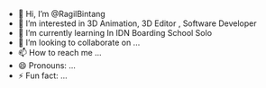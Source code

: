 - 👋 Hi, I’m @RagilBintang
- 👀 I’m interested in 3D Animation, 3D Editor , Software Developer
- 🌱 I’m currently learning In IDN Boarding School Solo
- 💞️ I’m looking to collaborate on ...
- 📫 How to reach me ...
- 😄 Pronouns: ...
- ⚡ Fun fact: ...

<!---
RagilBintang/RagilBintang is a ✨ special ✨ repository because its `README.md` (this file) appears on your GitHub profile.
You can click the Preview link to take a look at your changes.
--->
